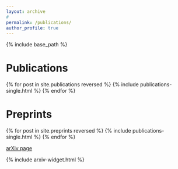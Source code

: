 ```yaml
---
layout: archive
#
permalink: /publications/
author_profile: true
---
```


{% include base_path %}

Publications
======

{% for post in site.publications reversed %}
  {% include publications-single.html %}
{% endfor %}

Preprints
======

{% for post in site.preprints reversed %}
  {% include publications-single.html %}
{% endfor %}

[arXiv page](https://arxiv.org/a/narayanchowdhury_a_1.html)

{% include arxiv-widget.html %}
